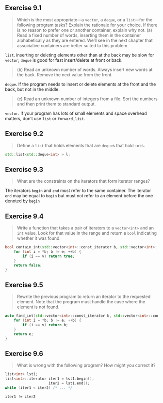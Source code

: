 ## Exercise 9.1

> Which is the most appropriate—a `vector`, a `deque`, or a `list`—for the following program tasks? Explain the rationale for your choice. If there is no reason to prefer one or another container, explain why not.
> (a) Read a fixed number of words, inserting them in the container alphabetically as they are entered. We’ll see in the next chapter that associative containers are better suited to this problem.

`list`. inserting or deleting elements other than at the back may be slow for `vector`; `deque` is good for fast insert/delete at front or back.

> (b) Read an unknown number of words. Always insert new words at the back. Remove the next value from the front.

`deque`. If the program needs to insert or delete elements at the front and the back, but not in the middle.

> (c) Read an unknown number of integers from a file. Sort the numbers and then print them to standard output.

`vector`. If your program has lots of small elements and space overhead matters, don’t use `list` or `forward_list`.

## Exercise 9.2

> Define a `list` that holds elements that are `deque`s that hold `int`s.

```cpp
std::list<std::deque<int> > l;
```

## Exercise 9.3

> What are the constraints on the iterators that form iterator ranges?

The iterators `begin` and `end` must refer to the same container. The iterator `end` may be equal to `begin` but must not refer to an element before the one denoted by `begin`

## Exercise 9.4

> Write a function that takes a pair of iterators to a `vector<int>` and an `int` value. Look for that value in the range and return a `bool` indicating whether it was found.

```cpp
bool contain_int(std::vector<int>::const_iterator b, std::vector<int>::const_iterator e, int v) {
    for (int i = *b; b != e; ++b) {
        if (i == v) return true;
    }
    return false;
}
```

## Exercise 9.5

> Rewrite the previous program to return an iterator to the requested element. Note that the program must handle the case where the element is not found.

```cpp
auto find_int(std::vector<int>::const_iterator b, std::vector<int>::const_iterator e, int v) {
    for (int i = *b; b != e; ++b) {
        if (i == v) return b;
    }
    return e;
}
```

## Exercise 9.6

> What is wrong with the following program? How might you correct it?
```cpp
list<int> lst1; 
list<int>::iterator iter1 = lst1.begin(), 
                    iter2 = lst1.end(); 
while (iter1 < iter2) /* ... */
```

`iter1 != iter2`